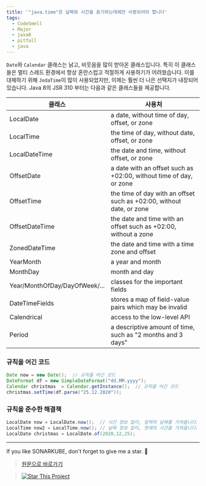 ```yaml
---
title: '"java.time"은 날짜와 시간을 표기하는데에만 사용되어야 합니다'
tags:
  - CodeSmell
  - Major
  - java8
  - pitfall
  - java
---
```


`Date`와 `Calendar` 클래스는 낡고, 비웃음을 많이 받아온 클래스입니다.
특히 이 클래스들은 멀티 스레드 환경에서 항상 혼란스럽고 적절하게 사용하기가 어려웠습니다.
이를 대체하기 위해 `JodaTime`이 많이 사용되었지만, 이제는 훨씬 더 나은 선택지가 내장되어 있습니다.
Java 8의 JSR 310 부터는 다음과 같은 클래스들을 제공합니다.

| 클래스                        | 사용처                                                               |
| ----------------------------- | -------------------------------------------------------------------- |
| LocalDate                     | a date, without time of day, offset, or zone                         |
| LocalTime                     | the time of day, without date, offset, or zone                       |
| LocalDateTime                 | the date and time, without offset, or zone                           |
| OffsetDate                    | a date with an offset such as +02:00, without time of day, or zone   |
| OffsetTime                    | the time of day with an offset such as +02:00, without date, or zone |
| OffsetDateTime                | the date and time with an offset such as +02:00, without a zone      |
| ZonedDateTime                 | the date and time with a time zone and offset                        |
| YearMonth                     | a year and month                                                     |
| MonthDay                      | month and day                                                        |
| Year/MonthOfDay/DayOfWeek/... | classes for the important fields                                     |
| DateTimeFields                | stores a map of field-value pairs which may be invalid               |
| Calendrical                   | access to the low-level API                                          |
| Period                        | a descriptive amount of time, such as "2 months and 3 days"          |

### 규칙을 어긴 코드

```java
Date now = new Date();  // 규칙을 어긴 코드
DateFormat df = new SimpleDateFormat("dd.MM.yyyy");
Calendar christmas  = Calendar.getInstance();  // 규칙을 어긴 코드
christmas.setTime(df.parse("25.12.2020"));
```

### 규칙을 준수한 해결책

```java
LocalDate now = LocalDate.now();  // 시간 정보 없이, 달력의 날짜를 가져옵니다.
LocalTime now2 = LocalTime.now(); // 날짜 정보 없이, 현재의 시간을 가져옵니다.
LocalDate christmas = LocalDate.of(2020,12,25);
```

---

If you like SONARKUBE, don't forget to give me a star. :star2:

> [원문으로 바로가기](https://rules.sonarsource.com/java/tag/java8/RSPEC-2143)

> [![Star This Project](https://img.shields.io/github/stars/kantabile/sonarkube.svg?label=Stars&style=social)](https://github.com/kantabile/sonarkube)
